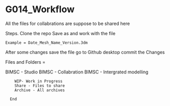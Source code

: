 # G014_Workflow
All the files for collabrations are suppose to be shared here

Steps.
Clone the repo
Save as and work with the file 

    Example = Date_Mesh_Name_Version.3dm
    
After some changes save the file
go to Github desktop
commit the Changes

Files and Folders = 

  BIMSC - Studio
  BIMSC - Collabration
  BIMSC - Intergrated modelling
    
        WIP- Work in Progress 
        Share - Files to share 
        Archive - All archives      

      End
